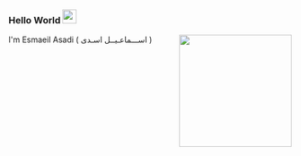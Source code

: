 ### Hello World <img src="https://media.giphy.com/media/hvRJCLFzcasrR4ia7z/giphy.gif" width="25px">

<img align='right' src='https://user-images.githubusercontent.com/5713670/87202985-820dcb80-c2b6-11ea-9f56-7ec461c497c3.gif' width='200"'>

I'm Esmaeil Asadi (  اســـماعـیــل اسـدی )


